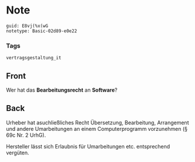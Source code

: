 # Note
```
guid: E8vj(%x(wG
notetype: Basic-02d89-e0e22
```

### Tags
```
vertragsgestaltung_it
```

## Front
Wer hat das <b>Bearbeitungsrecht</b> an <b>Software</b>?

## Back
Urheber hat asuchließliches Recht Übersetzung, Bearbeitung, Arrangement und andere Umarbeitungen an einem Computerprogramm vorzunehmen (§ 69c Nr. 2 UrhG).

Hersteller lässt sich Erlaubnis für Umarbeitungen etc. entsprechend vergüten.
